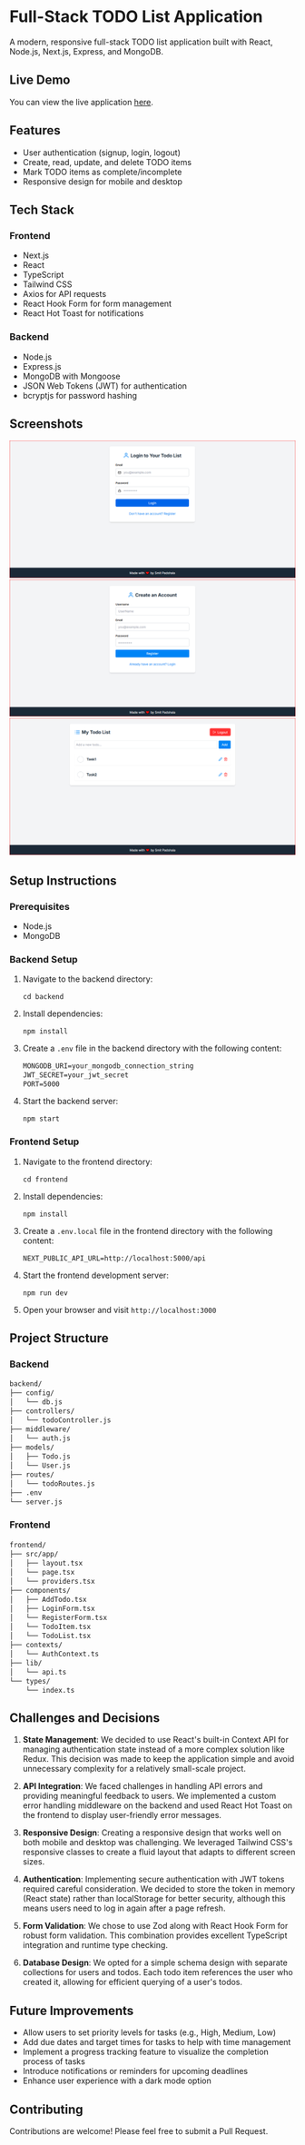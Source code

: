 # Full-Stack TODO List Application

A modern, responsive full-stack TODO list application built with React, Node.js, Next.js, Express, and MongoDB.

## Live Demo

You can view the live application [here](https://todo-fullstack-app-green.vercel.app/).
## Features

- User authentication (signup, login, logout)
- Create, read, update, and delete TODO items
- Mark TODO items as complete/incomplete
- Responsive design for mobile and desktop

## Tech Stack

### Frontend
- Next.js 
- React
- TypeScript
- Tailwind CSS
- Axios for API requests
- React Hook Form for form management
- React Hot Toast for notifications

### Backend
- Node.js
- Express.js
- MongoDB with Mongoose
- JSON Web Tokens (JWT) for authentication
- bcryptjs for password hashing

## Screenshots
![Login Screen](Images/image1.PNG)
![Register Screen](Images/image2.PNG)
![TODO List](Images/image3.PNG)

## Setup Instructions

### Prerequisites
- Node.js 
- MongoDB

### Backend Setup

1. Navigate to the backend directory:
   ```
   cd backend
   ```

2. Install dependencies:
   ```
   npm install
   ```

3. Create a `.env` file in the backend directory with the following content:
   ```
   MONGODB_URI=your_mongodb_connection_string
   JWT_SECRET=your_jwt_secret
   PORT=5000
   ```

4. Start the backend server:
   ```
   npm start
   ```

### Frontend Setup

1. Navigate to the frontend directory:
   ```
   cd frontend
   ```

2. Install dependencies:
   ```
   npm install
   ```

3. Create a `.env.local` file in the frontend directory with the following content:
   ```
   NEXT_PUBLIC_API_URL=http://localhost:5000/api
   ```

4. Start the frontend development server:
   ```
   npm run dev
   ```

5. Open your browser and visit `http://localhost:3000`

## Project Structure

### Backend
```
backend/
├── config/
│   └── db.js
├── controllers/
│   └── todoController.js
├── middleware/
│   └── auth.js
├── models/
│   ├── Todo.js
│   └── User.js
├── routes/
│   └── todoRoutes.js
├── .env
└── server.js
```

### Frontend
```
frontend/
├── src/app/
│   ├── layout.tsx
│   └── page.tsx
│   └── providers.tsx
├── components/
│   ├── AddTodo.tsx
│   ├── LoginForm.tsx
│   └── RegisterForm.tsx
│   └── TodoItem.tsx
│   └── TodoList.tsx
├── contexts/
│   └── AuthContext.ts
├── lib/
│   └── api.ts
└── types/
    └── index.ts
```

## Challenges and Decisions

1. **State Management**: We decided to use React's built-in Context API for managing authentication state instead of a more complex solution like Redux. This decision was made to keep the application simple and avoid unnecessary complexity for a relatively small-scale project.

2. **API Integration**: We faced challenges in handling API errors and providing meaningful feedback to users. We implemented a custom error handling middleware on the backend and used React Hot Toast on the frontend to display user-friendly error messages.

3. **Responsive Design**: Creating a responsive design that works well on both mobile and desktop was challenging. We leveraged Tailwind CSS's responsive classes to create a fluid layout that adapts to different screen sizes.

4. **Authentication**: Implementing secure authentication with JWT tokens required careful consideration. We decided to store the token in memory (React state) rather than localStorage for better security, although this means users need to log in again after a page refresh.

5. **Form Validation**: We chose to use Zod along with React Hook Form for robust form validation. This combination provides excellent TypeScript integration and runtime type checking.

6. **Database Design**: We opted for a simple schema design with separate collections for users and todos. Each todo item references the user who created it, allowing for efficient querying of a user's todos.

## Future Improvements

- Allow users to set priority levels for tasks (e.g., High, Medium, Low)
- Add due dates and target times for tasks to help with time management
- Implement a progress tracking feature to visualize the completion process of tasks
- Introduce notifications or reminders for upcoming deadlines
- Enhance user experience with a dark mode option


## Contributing

Contributions are welcome! Please feel free to submit a Pull Request.
